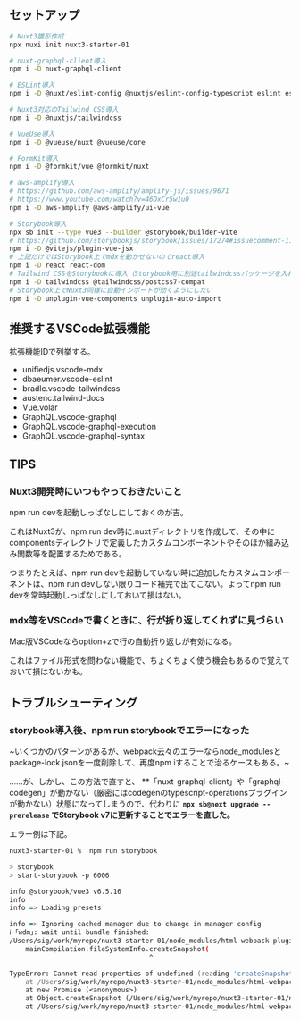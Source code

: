 ## セットアップ

```zsh
# Nuxt3雛形作成
npx nuxi init nuxt3-starter-01

# nuxt-graphql-client導入
npm i -D nuxt-graphql-client

# ESLint導入
npm i -D @nuxt/eslint-config @nuxtjs/eslint-config-typescript eslint eslint-plugin-tailwindcss eslint-plugin-import eslint-plugin-unused-imports

# Nuxt3対応のTailwind CSS導入
npm i -D @nuxtjs/tailwindcss

# VueUse導入
npm i -D @vueuse/nuxt @vueuse/core

# FormKit導入
npm i -D @formkit/vue @formkit/nuxt

# aws-amplify導入
# https://github.com/aws-amplify/amplify-js/issues/9671
# https://www.youtube.com/watch?v=46DxCr5w1u0
npm i -D aws-amplify @aws-amplify/ui-vue

# Storybook導入
npx sb init --type vue3 --builder @storybook/builder-vite
# https://github.com/storybookjs/storybook/issues/17274#issuecomment-1145117752
npm i -D @vitejs/plugin-vue-jsx
# 上記だけではStorybook上でmdxを動かせないのでreact導入
npm i -D react react-dom
# Tailwind CSSをStorybookに導入（Storybook用に別途tailwindcssパッケージを入れている）
npm i -D tailwindcss @tailwindcss/postcss7-compat
# Storybook上でNuxt3同様に自動インポートが効くようにしたい
npm i -D unplugin-vue-components unplugin-auto-import
```

## 推奨するVSCode拡張機能

拡張機能IDで列挙する。

 - unifiedjs.vscode-mdx
 - dbaeumer.vscode-eslint
 - bradlc.vscode-tailwindcss
 - austenc.tailwind-docs
 - Vue.volar
 - GraphQL.vscode-graphql
 - GraphQL.vscode-graphql-execution
 - GraphQL.vscode-graphql-syntax

## TIPS

### Nuxt3開発時にいつもやっておきたいこと

npm run devを起動しっぱなしにしておくのが吉。

これはNuxt3が、npm run dev時に.nuxtディレクトリを作成して、その中にcomponentsディレクトリで定義したカスタムコンポーネントやそのほか組み込み関数等を配置するためである。

つまりたとえば、npm run devを起動していない時に追加したカスタムコンポーネントは、npm run devしない限りコード補完で出てこない。よってnpm run devを常時起動しっぱなしにしておいて損はない。

### mdx等をVSCodeで書くときに、行が折り返してくれずに見づらい

Mac版VSCodeならoption+zで行の自動折り返しが有効になる。

これはファイル形式を問わない機能で、ちょくちょく使う機会もあるので覚えておいて損はないかも。

## トラブルシューティング

### storybook導入後、npm run storybookでエラーになった

~いくつかのパターンがあるが、webpack云々のエラーならnode_modulesとpackage-lock.jsonを一度削除して、再度npm iすることで治るケースもある。~

……が、しかし、この方法で直すと、 **「nuxt-graphql-client」や「graphql-codegen」が動かない（厳密にはcodegenのtypescript-operationsプラグインが動かない）状態になってしまうので、代わりに **`npx sb@next upgrade --prerelease` でStorybook v7に更新することでエラーを直した。**

エラー例は下記。

```zsh
nuxt3-starter-01 %  npm run storybook       

> storybook
> start-storybook -p 6006

info @storybook/vue3 v6.5.16
info 
info => Loading presets

info => Ignoring cached manager due to change in manager config
ℹ ｢wdm｣: wait until bundle finished: 
/Users/sig/work/myrepo/nuxt3-starter-01/node_modules/html-webpack-plugin/lib/webpack5/file-watcher-api.js:13
    mainCompilation.fileSystemInfo.createSnapshot(
                                   ^

TypeError: Cannot read properties of undefined (reading 'createSnapshot')
    at /Users/sig/work/myrepo/nuxt3-starter-01/node_modules/html-webpack-plugin/lib/webpack5/file-watcher-api.js:13:36
    at new Promise (<anonymous>)
    at Object.createSnapshot (/Users/sig/work/myrepo/nuxt3-starter-01/node_modules/html-webpack-plugin/lib/webpack5/file-watcher-api.js:12:10)
    at /Users/sig/work/myrepo/nuxt3-starter-01/node_modules/html-webpack-plugin/lib/cached-child-compiler.js:219:35
```
